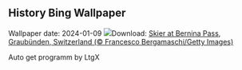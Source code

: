 ## History Bing Wallpaper
Wallpaper date: 2024-01-09
![](https://www.bing.com/th?id=OHR.BerninaPass_EN-US8788589226_UHD.jpg&w=1000)Download: [Skier at Bernina Pass, Graubünden, Switzerland (© Francesco Bergamaschi/Getty Images)](https://www.bing.com/th?id=OHR.BerninaPass_EN-US8788589226_UHD.jpg)

Auto get programm by LtgX
